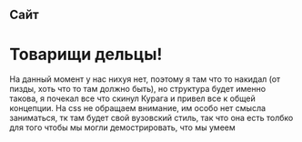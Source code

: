 ## Сайт
# Товарищи дельцы!
На данный момент у нас нихуя нет, поэтому я там что то накидал (от пизды, хоть что то там должно быть), но структура будет именно такова, я почекал все что скинул Курага и привел все к общей концепции.
На css не обращаем внимание, им особо нет смысла заниматься, тк там будет свой вузовский стиль, так что она есть толбко для того чтобы мы могли демострировать, что мы умеем
